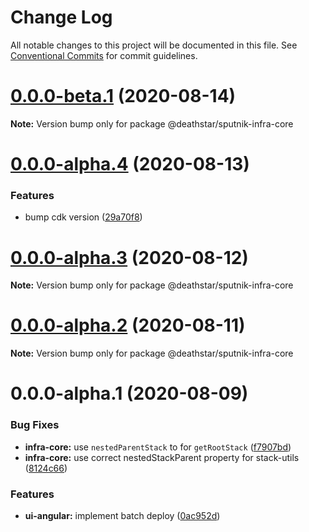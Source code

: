 # Change Log

All notable changes to this project will be documented in this file.
See [Conventional Commits](https://conventionalcommits.org) for commit guidelines.

# [0.0.0-beta.1](https://git-codecommit.us-west-2.amazonaws.com/v1/repos/Deathstar/compare/@deathstar/sputnik-infra-core@0.0.0-alpha.4...@deathstar/sputnik-infra-core@0.0.0-beta.1) (2020-08-14)

**Note:** Version bump only for package @deathstar/sputnik-infra-core





# [0.0.0-alpha.4](https://git-codecommit.us-west-2.amazonaws.com/v1/repos/Deathstar/compare/@deathstar/sputnik-infra-core@0.0.0-alpha.3...@deathstar/sputnik-infra-core@0.0.0-alpha.4) (2020-08-13)


### Features

* bump cdk version ([29a70f8](https://git-codecommit.us-west-2.amazonaws.com/v1/repos/Deathstar/commits/29a70f87e5da947cc81721048e71fd2fe889a759))





# [0.0.0-alpha.3](https://git-codecommit.us-west-2.amazonaws.com/v1/repos/Deathstar/compare/@deathstar/sputnik-infra-core@0.0.0-alpha.2...@deathstar/sputnik-infra-core@0.0.0-alpha.3) (2020-08-12)

**Note:** Version bump only for package @deathstar/sputnik-infra-core





# [0.0.0-alpha.2](https://git-codecommit.us-west-2.amazonaws.com/v1/repos/Deathstar/compare/@deathstar/sputnik-infra-core@0.0.0-alpha.1...@deathstar/sputnik-infra-core@0.0.0-alpha.2) (2020-08-11)

**Note:** Version bump only for package @deathstar/sputnik-infra-core





# 0.0.0-alpha.1 (2020-08-09)


### Bug Fixes

* **infra-core:** use `nestedParentStack` to for `getRootStack` ([f7907bd](https://git-codecommit.us-west-2.amazonaws.com/v1/repos/Deathstar/commits/f7907bd65b53cefff39557debb52afadef72d266))
* **infra-core:** use correct nestedStackParent property for stack-utils ([8124c66](https://git-codecommit.us-west-2.amazonaws.com/v1/repos/Deathstar/commits/8124c66affb73bcc033c3f978178190f9bd72f8b))


### Features

* **ui-angular:** implement batch deploy ([0ac952d](https://git-codecommit.us-west-2.amazonaws.com/v1/repos/Deathstar/commits/0ac952d4e1d5e67b96e4f799f2a4be735c1c70ea))
